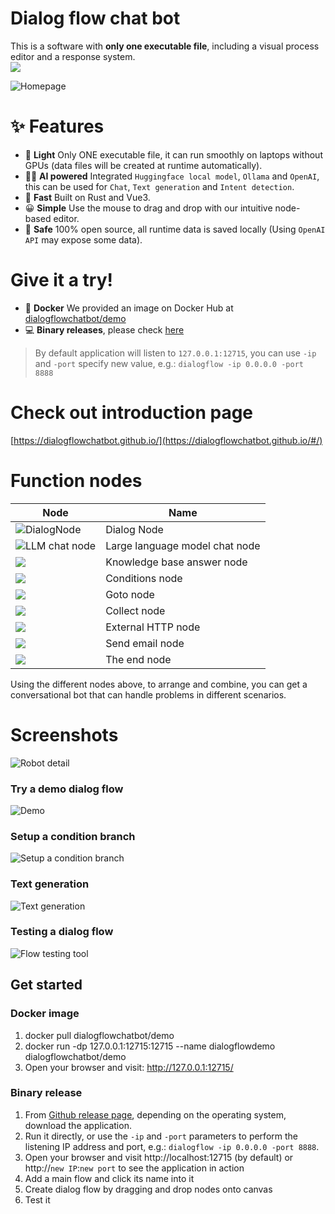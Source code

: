 # Dialog flow chat bot
This is a software with **only one executable file**, including a visual process editor and a response system.  
<img src="https://img.shields.io/badge/Latest_version-v1.17.5-blue" />

![Homepage](https://github.com/dialogflowchatbot/dialogflow-showcase/blob/c30533aead90dfe563f1dbe89e4623c215bd0f2d/src/assets/screenshots/screenshot1.png)

# ✨ Features
* 🛒 **Light** Only ONE executable file, it can run smoothly on laptops without GPUs (data files will be created at runtime automatically).
* 🐱‍🏍 **AI powered** Integrated `Huggingface local model`, `Ollama` and `OpenAI`, this can be used for `Chat`, `Text generation` and `Intent detection`.
* 🚀 **Fast** Built on Rust and Vue3.
* 😀 **Simple** Use the mouse to drag and drop with our intuitive node-based editor.
* 🔐 **Safe** 100% open source, all runtime data is saved locally (Using `OpenAI API` may expose some data).

# Give it a try!
* 🐋 **Docker** We provided an image on Docker Hub at [dialogflowchatbot/demo](https://hub.docker.com/repository/docker/dialogflowchatbot/demo)
* 💻 **Binary releases**, please check [here](https://github.com/dialogflowchatbot/dialogflow/releases)

> By default application will listen to `127.0.0.1:12715`, you can use `-ip` and `-port` specify new value, e.g.: `dialogflow -ip 0.0.0.0 -port 8888`

<!-- # Releases and source code
* 💾 If you're looking for **binary releases**, please check [here](https://github.com/dialogflowchatbot/dialogflow/releases)
* 🎈 The **back end** of this application is [here](https://github.com/dialogflowchatbot/dialogflow-backend)
* 🎨 The **front end** of this application is [here](https://github.com/dialogflowchatbot/dialogflow-frontend) -->

# Check out introduction page
[https://dialogflowchatbot.github.io/](https://dialogflowchatbot.github.io/#/)

# Function nodes
|Node|Name|
|----|----|
|![DialogNode](https://github.com/dialogflowchatbot/dialogflow-showcase/blob/c30533aead90dfe563f1dbe89e4623c215bd0f2d/src/assets/dialogNode.png)|Dialog Node|
|![LLM chat node](https://dialogflowchatbot.github.io/assets/llmChatNode-IFUpFC-1.png)|Large language model chat node|
|![](https://dialogflowchatbot.github.io/assets/knowledgeBaseAnswerNode-nPaXLuCc.png)|Knowledge base answer node|
|![](https://dialogflowchatbot.github.io/assets/conditionNode-DyKXzgYH.png)|Conditions node|
|![](https://github.com/dialogflowchatbot/dialogflow-showcase/blob/c30533aead90dfe563f1dbe89e4623c215bd0f2d/src/assets/gotoNode.png)|Goto node|
|![](https://dialogflowchatbot.github.io/assets/collectNode-8FKuiM1E.png)|Collect node|
|![](https://dialogflowchatbot.github.io/assets/externalApiNode-Cq5407hi.png)|External HTTP node|
|![](https://dialogflowchatbot.github.io/assets/sendEmailNode-CSpJZw-P.png)|Send email node|
|![](https://github.com/dialogflowchatbot/dialogflow-showcase/blob/c30533aead90dfe563f1dbe89e4623c215bd0f2d/src/assets/endNode.png)|The end node|

Using the different nodes above, to arrange and combine, you can get a conversational bot that can handle problems in different scenarios.

# Screenshots
![Robot detail](https://github.com/dialogflowchatbot/dialogflow-showcase/blob/c30533aead90dfe563f1dbe89e4623c215bd0f2d/src/assets/screenshots/screenshot2.png)

### Try a demo dialog flow
![Demo](https://github.com/dialogflowchatbot/dialogflow-showcase/blob/ae15f7fabebe154ebc8dec8511cb1ec063163358/src/assets/demo1.gif)

### Setup a condition branch
![Setup a condition branch](https://github.com/dialogflowchatbot/dialogflow-showcase/blob/18f8b2821921f1732e7699f515615a3d7838f16a/screenshots/condition1.gif)

### Text generation

![Text generation](https://github.com/dialogflowchatbot/dialogflow-showcase/blob/main/src/assets/screenshots/textGeneration.gif?raw=true "Text generation")

### Testing a dialog flow
![Flow testing tool](https://github.com/dialogflowchatbot/dialogflow-showcase/blob/main/src/assets/screenshots/testing.png?raw=true "Flow testing tool")


## Get started

### Docker image
1. docker pull dialogflowchatbot/demo
2. docker run -dp 127.0.0.1:12715:12715 --name dialogflowdemo dialogflowchatbot/demo
3. Open your browser and visit: http://127.0.0.1:12715/

### Binary release
1. From [Github release page](https://github.com/dialogflowchatbot/dialogflow/releases), depending on the operating system, download the application.
1. Run it directly, or use the `-ip` and `-port` parameters to perform the listening IP address and port, e.g.: `dialogflow -ip 0.0.0.0 -port 8888`.
1. Open your browser and visit http://localhost:12715 (by default) or http://`new IP`:`new port` to see the application in action
1. Add a main flow and click its name into it
1. Create dialog flow by dragging and drop nodes onto canvas
1. Test it
